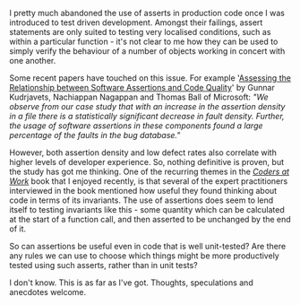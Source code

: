 <!--
.. title: Use of Asserts in Unit-Tested Code
.. slug: use-of-asserts-in-unit-tested-code
.. date: 2009-11-27 14:47:32-06:00
.. tags: geek,software,python,testing
.. link: 
.. description: 
.. type: text
-->


I pretty much abandoned the use of asserts in production code once I was
introduced to test driven development. Amongst their failings, assert
statements are only suited to testing very localised conditions, such as
within a particular function - it's not clear to me how they can be used
to simply verify the behaviour of a number of objects working in concert
with one another.

Some recent papers have touched on this issue. For example '[Assessing
the Relationship between Software Assertions and Code
Quality](http://research.microsoft.com/apps/pubs/default.aspx?id=70290)'
by Gunnar Kudrjavets, Nachiappan Nagappan and Thomas Ball of Microsoft:
*"We observe from our case study that with an increase in the assertion
density in a file there is a statistically significant decrease in fault
density. Further, the usage of software assertions in these components
found a large percentage of the faults in the bug database."*

However, both assertion density and low defect rates also correlate with
higher levels of developer experience. So, nothing definitive is proven,
but the study has got me thinking. One of the recurring themes in the
*[Coders at
Work](http://www.amazon.co.uk/Coders-Work-Reflections-Craft-Programming/dp/1430219483)*
book that I enjoyed recently, is that several of the expert
practitioners interviewed in the book mentioned how useful they found
thinking about code in terms of its invariants. The use of assertions
does seem to lend itself to testing invariants like this - some quantity
which can be calculated at the start of a function call, and then
asserted to be unchanged by the end of it.

So can assertions be useful even in code that is well unit-tested? Are
there any rules we can use to choose which things might be more
productively tested using such asserts, rather than in unit tests?

I don't know. This is as far as I've got. Thoughts, speculations and
anecdotes welcome.

